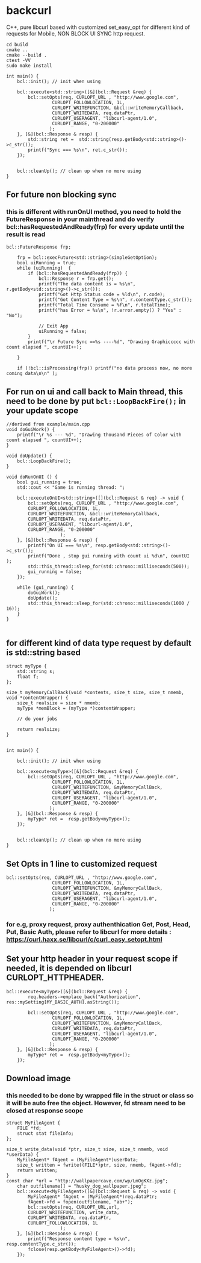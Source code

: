 # backcurl
C++, pure libcurl based with customized set_easy_opt for different kind of requests for Mobile, NON BLOCK UI SYNC http request.



```
cd build
cmake ..
cmake --build .
ctest -VV
sudo make install
```



```
int main() {
	bcl::init(); // init when using

    bcl::execute<std::string>([&](bcl::Request &req) {
    	bcl::setOpts(req, CURLOPT_URL , "http://www.google.com",
                 CURLOPT_FOLLOWLOCATION, 1L,
                 CURLOPT_WRITEFUNCTION, &bcl::writeMemoryCallback,
                 CURLOPT_WRITEDATA, req.dataPtr,
                 CURLOPT_USERAGENT, "libcurl-agent/1.0",
                 CURLOPT_RANGE, "0-200000"
                );
	}, [&](bcl::Response & resp) {
        std::string ret =  std::string(resp.getBody<std::string>()->c_str());
        printf("Sync === %s\n", ret.c_str());
    });


    bcl::cleanUp(); // clean up when no more using
}
```


## For future non blocking sync
### this is different with runOnUI method, you need to hold the FutureResponse in your mainthread and do verify bcl::hasRequestedAndReady(frp) for every update until the result is read

```	
bcl::FutureResponse frp;

    frp = bcl::execFuture<std::string>(simpleGetOption);
    bool uiRunning = true;
    while (uiRunning)  {
        if (bcl::hasRequestedAndReady(frp)) {
            bcl::Response r = frp.get();
            printf("The data content is = %s\n", r.getBody<std::string>()->c_str());
            printf("Got Http Status code = %ld\n", r.code);
            printf("Got Content Type = %s\n", r.contentType.c_str());
            printf("Total Time Consume = %f\n", r.totalTime);
            printf("has Error = %s\n", !r.error.empty() ? "Yes" : "No");

            // Exit App
            uiRunning = false;
        }
        printf("\r Future Sync ==%s ----%d", "Drawing Graphiccccc with count elapsed ", countUI++);

    }
    
    if (!bcl::isProcessing(frp)) printf("no data process now, no more coming data\n\n" );
```    



## For run on ui and call back to Main thread, this need to be done by put `bcl::LoopBackFire();` in your update scope
```
//derived from example/main.cpp
void doGuiWork() {
    printf("\r %s --- %d", "Drawing thousand Pieces of Color with count elapsed ", countUI++);
}

void doUpdate() {
    bcl::LoopBackFire();
}

void doRunOnUI () {
    bool gui_running = true;
    std::cout << "Game is running thread: ";

    bcl::executeOnUI<std::string>([](bcl::Request & req) -> void {
        bcl::setOpts(req, CURLOPT_URL , "http://www.google.com",
        CURLOPT_FOLLOWLOCATION, 1L,
        CURLOPT_WRITEFUNCTION, &bcl::writeMemoryCallback,
        CURLOPT_WRITEDATA, req.dataPtr,
        CURLOPT_USERAGENT, "libcurl-agent/1.0",
        CURLOPT_RANGE, "0-200000"
                    );
    }, [&](bcl::Response & resp) {
        printf("On UI === %s\n", resp.getBody<std::string>()->c_str());
        printf("Done , stop gui running with count ui %d\n", countUI );
        std::this_thread::sleep_for(std::chrono::milliseconds(500));
        gui_running = false;
    });

    while (gui_running) {
        doGuiWork();
        doUpdate();
        std::this_thread::sleep_for(std::chrono::milliseconds(1000 / 16));
    }
}


```


## for different kind of data type request by default is std::string based
```
struct myType {
	std::string s;
	float f;
};

size_t myMemoryCallBack(void *contents, size_t size, size_t nmemb, void *contentWrapper) {
    size_t realsize = size * nmemb;
    myType *memBlock = (myType *)contentWrapper;
    
    // do your jobs

    return realsize;
}


int main() {

	bcl::init(); // init when using

    bcl::execute<myType>([&](bcl::Request &req) {
    	bcl::setOpts(req, CURLOPT_URL , "http://www.google.com",
                 CURLOPT_FOLLOWLOCATION, 1L,
                 CURLOPT_WRITEFUNCTION, &myMemoryCallBack,
                 CURLOPT_WRITEDATA, req.dataPtr,
                 CURLOPT_USERAGENT, "libcurl-agent/1.0",
                 CURLOPT_RANGE, "0-200000"
                );
	}, [&](bcl::Response & resp) {
        myType* ret =  resp.getBody<myType>();
    });


    bcl::cleanUp(); // clean up when no more using
}
```


## Set Opts in 1 line to customized request
```
bcl::setOpts(req, CURLOPT_URL , "http://www.google.com",
                 CURLOPT_FOLLOWLOCATION, 1L,
                 CURLOPT_WRITEFUNCTION, &myMemoryCallBack,
                 CURLOPT_WRITEDATA, req.dataPtr,
                 CURLOPT_USERAGENT, "libcurl-agent/1.0",
                 CURLOPT_RANGE, "0-200000"
                );
```                
### for e.g, proxy request, proxy authenthication Get, Post, Head, Put, Basic Auth, please refer to libcurl for more details : https://curl.haxx.se/libcurl/c/curl_easy_setopt.html




## Set your http header in your request scope if needed, it is depended on libcurl CURLOPT_HTTPHEADER.
```
bcl::execute<myType>([&](bcl::Request &req) {
        req.headers->emplace_back("Authorization", res::mySetting[MY_BASIC_AUTH].asString());

        bcl::setOpts(req, CURLOPT_URL , "http://www.google.com",
                 CURLOPT_FOLLOWLOCATION, 1L,
                 CURLOPT_WRITEFUNCTION, &myMemoryCallBack,
                 CURLOPT_WRITEDATA, req.dataPtr,
                 CURLOPT_USERAGENT, "libcurl-agent/1.0",
                 CURLOPT_RANGE, "0-200000"
                );
    }, [&](bcl::Response & resp) {
        myType* ret =  resp.getBody<myType>();
    });
```


## Download image
### this needed to be done by wrapped file in the struct or class so it will be auto free the object. However, fd stream need to be closed at response scope
```
struct MyFileAgent {
    FILE *fd;
    struct stat fileInfo;
};

size_t write_data(void *ptr, size_t size, size_t nmemb, void *userData) {
    MyFileAgent* fAgent = (MyFileAgent*)userData;
    size_t written = fwrite((FILE*)ptr, size, nmemb, fAgent->fd);
    return written;
}
const char *url = "http://wallpapercave.com/wp/LmOgKXz.jpg";
    char outfilename[] = "husky_dog_wallpaper.jpeg";
    bcl::execute<MyFileAgent>([&](bcl::Request & req) -> void {
        MyFileAgent* fAgent = (MyFileAgent*)req.dataPtr;
        fAgent->fd = fopen(outfilename, "ab+");
        bcl::setOpts(req, CURLOPT_URL,url,
        CURLOPT_WRITEFUNCTION, write_data,
        CURLOPT_WRITEDATA, req.dataPtr,
        CURLOPT_FOLLOWLOCATION, 1L
                    );
    }, [&](bcl::Response & resp) {
        printf("Response content type = %s\n", resp.contentType.c_str());
        fclose(resp.getBody<MyFileAgent>()->fd);
    });

```



